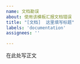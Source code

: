 ```yaml
---
name: 文档勘误
about: 使用该模板汇报文档错误
title: "[文档]  这里填写标题"
labels: 'documentation'
assignees: ''

---
```


在此处写正文
